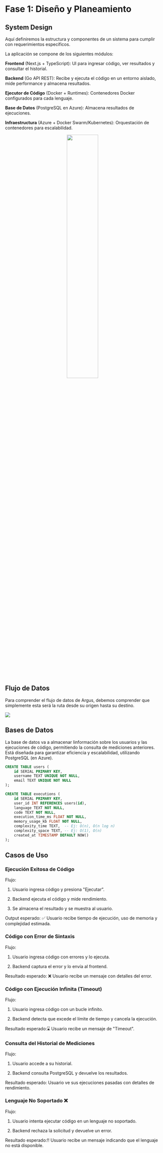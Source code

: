 # Fase 1: Diseño y Planeamiento

## System Design
Aquí definiremos la estructura y componentes de un sistema para cumplir con requerimientos específicos.

La aplicación se compone de los siguientes módulos:

**Frontend** (Next.js + TypeScript): UI para ingresar código, ver resultados y consultar el historial.

**Backend** (Go API REST): Recibe y ejecuta el código en un entorno aislado, mide performance y almacena resultados.

**Ejecutor de Código** (Docker + Runtimes): Contenedores Docker configurados para cada lenguaje.

**Base de Datos** (PostgreSQL en Azure): Almacena resultados de ejecuciones.

**Infraestructura** (Azure + Docker Swarm/Kubernetes): Orquestación de contenedores para escalabilidad.

<div align="center">
  <img src="https://drive.google.com/uc?export=view&id=1mK7YHImPYQmv1lFiTZdYpaDVPwTTKFPb" width="45%"></img>
</div>

## Flujo de Datos
Para comprender el flujo de datos de Argus, debemos comprender que simplemente esta será la ruta desde su origen hasta su destino.

<div>
  <img src="https://drive.google.com/uc?export=view&id=1Sn7aclGMmUcb5htZFRqiHDSMBtTRV1l9">
</div>

## Bases de Datos
La base de datos va a almacenar linformación sobre los usuarios y las ejecuciones de código, permitiendo la consulta de mediciones anteriores. Está diseñada para garantizar eficiencia y escalabilidad, utilizando PostgreSQL (en Azure).
```sql
CREATE TABLE users (
    id SERIAL PRIMARY KEY,
    username TEXT UNIQUE NOT NULL,
    email TEXT UNIQUE NOT NULL
);

CREATE TABLE executions (
    id SERIAL PRIMARY KEY,
    user_id INT REFERENCES users(id),
    language TEXT NOT NULL,
    code TEXT NOT NULL,
    execution_time_ms FLOAT NOT NULL,
    memory_usage_kb FLOAT NOT NULL,
    complexity_time TEXT,  -- Ej: O(n), O(n log n)
    complexity_space TEXT, -- Ej: O(1), O(n)
    created_at TIMESTAMP DEFAULT NOW()
);
```

## Casos de Uso

### Ejecución Exitosa de Código

Flujo:

 1) Usuario ingresa código y presiona "Ejecutar".
  
 2) Backend ejecuta el código y mide rendimiento.
  
 3)  Se almacena el resultado y se muestra al usuario.
  
  Output esperado: ✅ Usuario recibe tiempo de ejecución, uso de memoria y complejidad estimada.

### Código con Error de Sintaxis

Flujo:

 1) Usuario ingresa código con errores y lo ejecuta.
  
 2) Backend captura el error y lo envía al frontend.
  
  Resultado esperado: ❌ Usuario recibe un mensaje con detalles del error.

### Código con Ejecución Infinita (Timeout)

Flujo:

 1) Usuario ingresa código con un bucle infinito.
  
 2) Backend detecta que excede el límite de tiempo y cancela la ejecución.
  
  Resultado esperado:⌛️ Usuario recibe un mensaje de "Timeout".

### Consulta del Historial de Mediciones

Flujo:

 1) Usuario accede a su historial.
  
 2) Backend consulta PostgreSQL y devuelve los resultados.
  
  Resultado esperado: Usuario ve sus ejecuciones pasadas con detalles de rendimiento.

### Lenguaje No Soportado ❌

Flujo:

  1) Usuario intenta ejecutar código en un lenguaje no soportado.
  
  2) Backend rechaza la solicitud y devuelve un error.
  
  Resultado esperado:‼️ Usuario recibe un mensaje indicando que el lenguaje no está disponible. 

